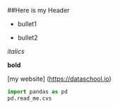 ##Here is my Header

* bullet1

* bullet2


*italics*

**bold**

[my website] (https://dataschool.io)

``` python
import pandas as pd
pd.read_me.cvs
```

